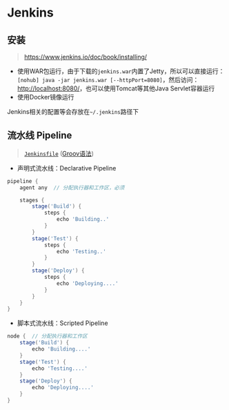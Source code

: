# Jenkins

## 安装

> <https://www.jenkins.io/doc/book/installing/>

- 使用WAR包运行，由于下载的`jenkins.war`内置了Jetty，所以可以直接运行：`[nohub] java -jar jenkins.war [--httpPort=8080]`，然后访问：<http://localhost:8080/>，也可以使用Tomcat等其他Java Servlet容器运行
- 使用Docker镜像运行

Jenkins相关的配置等会存放在`~/.jenkins`路径下

## 流水线 Pipeline

> [`Jenkinsfile`](https://www.jenkins.io/zh/doc/book/pipeline/jenkinsfile/) ([Groov语法](http://groovy-lang.org/))

- 声明式流水线：Declarative Pipeline

```groovy
pipeline {
    agent any  // 分配执行器和工作区，必须

    stages {
        stage('Build') {
            steps {
                echo 'Building..'
            }
        }
        stage('Test') {
            steps {
                echo 'Testing..'
            }
        }
        stage('Deploy') {
            steps {
                echo 'Deploying....'
            }
        }
    }
}
```

- 脚本式流水线：Scripted Pipeline

```groovy
node {  // 分配执行器和工作区
    stage('Build') {
        echo 'Building....'
    }
    stage('Test') {
        echo 'Testing....'
    }
    stage('Deploy') {
        echo 'Deploying....'
    }
}
```
